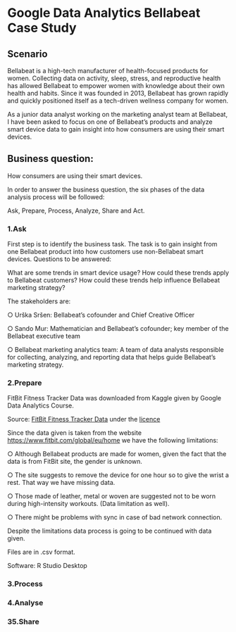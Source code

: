 # Google Data Analytics Bellabeat Case Study

<h2>Scenario</h2>

Bellabeat is a high-tech manufacturer of health-focused products for women. Collecting data on activity, sleep, stress, and reproductive health has allowed Bellabeat to empower women with knowledge about their own health and habits. Since it was founded in 2013, Bellabeat has grown rapidly and quickly positioned itself as a tech-driven wellness company for women.

As a junior data analyst working on the marketing analyst team at Bellabeat, I have been asked to focus on one of Bellabeat’s products and analyze smart device data to gain insight into how consumers are using their smart devices.

<h2>Business question:</h2>

How consumers are using their smart devices.

In order to answer the business question, the six phases of the data analysis process will be followed:

Ask, Prepare, Process, Analyze, Share and Act.

<h3>1.Ask</h3>

First step is to identify the business task. The task is to gain insight from one Bellabeat product into how customers use non-Bellabeat smart devices. Questions to be answered:

What are some trends in smart device usage?
How could these trends apply to Bellabeat customers?
How could these trends help influence Bellabeat marketing strategy?

The stakeholders are:

○ Urška Sršen: Bellabeat’s cofounder and Chief Creative Officer

○ Sando Mur: Mathematician and Bellabeat’s cofounder; key member of the Bellabeat executive team

○ Bellabeat marketing analytics team: A team of data analysts responsible for collecting, analyzing, and reporting data that helps guide Bellabeat’s marketing strategy.

<h3>2.Prepare</h3>

FitBit Fitness Tracker Data was downloaded from Kaggle given by Google Data Analytics Course.

Source: <a href="https://www.kaggle.com/datasets/arashnic/fitbit">FitBit Fitness Tracker Data</a>  under the <a href="https://creativecommons.org/publicdomain/zero/1.0/">licence</a>

Since the data given is taken from the website https://www.fitbit.com/global/eu/home we have the following limitations:

○ Although Bellabeat products are made for women, given the fact that the data is from FitBit site, the gender is unknown.

○ The site suggests to remove the device for one hour so to give the wrist a rest. That way we have missing data.

○ Those made of leather, metal or woven are suggested not to be worn during high-intensity workouts. (Data limitation as well).

○ There might be problems with sync in case of bad network connection.

Despite the limitations data process is going to be continued with data given.

Files are in .csv format.

Software: R Studio Desktop

<h3>3.Process</h3>

<h3>4.Analyse</h3>

<h3>35.Share</h3>
